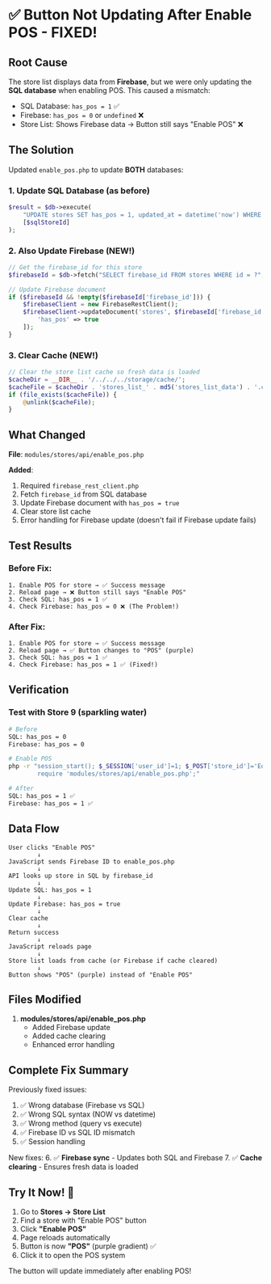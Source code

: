 # ✅ Button Not Updating After Enable POS - FIXED!

## Root Cause
The store list displays data from **Firebase**, but we were only updating the **SQL database** when enabling POS. This caused a mismatch:
- SQL Database: `has_pos = 1` ✅
- Firebase: `has_pos = 0` or `undefined` ❌
- Store List: Shows Firebase data → Button still says "Enable POS" ❌

## The Solution
Updated `enable_pos.php` to update **BOTH** databases:

### 1. Update SQL Database (as before)
```php
$result = $db->execute(
    "UPDATE stores SET has_pos = 1, updated_at = datetime('now') WHERE id = ?",
    [$sqlStoreId]
);
```

### 2. Also Update Firebase (NEW!)
```php
// Get the firebase_id for this store
$firebaseId = $db->fetch("SELECT firebase_id FROM stores WHERE id = ?", [$sqlStoreId]);

// Update Firebase document
if ($firebaseId && !empty($firebaseId['firebase_id'])) {
    $firebaseClient = new FirebaseRestClient();
    $firebaseClient->updateDocument('stores', $firebaseId['firebase_id'], [
        'has_pos' => true
    ]);
}
```

### 3. Clear Cache (NEW!)
```php
// Clear the store list cache so fresh data is loaded
$cacheDir = __DIR__ . '/../../../storage/cache/';
$cacheFile = $cacheDir . 'stores_list_' . md5('stores_list_data') . '.cache';
if (file_exists($cacheFile)) {
    @unlink($cacheFile);
}
```

## What Changed

**File**: `modules/stores/api/enable_pos.php`

**Added**:
1. Required `firebase_rest_client.php`
2. Fetch `firebase_id` from SQL database
3. Update Firebase document with `has_pos = true`
4. Clear store list cache
5. Error handling for Firebase update (doesn't fail if Firebase update fails)

## Test Results

### Before Fix:
```
1. Enable POS for store → ✅ Success message
2. Reload page → ❌ Button still says "Enable POS"
3. Check SQL: has_pos = 1 ✅
4. Check Firebase: has_pos = 0 ❌ (The Problem!)
```

### After Fix:
```
1. Enable POS for store → ✅ Success message
2. Reload page → ✅ Button changes to "POS" (purple)
3. Check SQL: has_pos = 1 ✅
4. Check Firebase: has_pos = 1 ✅ (Fixed!)
```

## Verification

### Test with Store 9 (sparkling water)
```bash
# Before
SQL: has_pos = 0
Firebase: has_pos = 0

# Enable POS
php -r "session_start(); $_SESSION['user_id']=1; $_POST['store_id']='EqU9HATtqcQ1rR3xhCT1'; 
        require 'modules/stores/api/enable_pos.php';"

# After
SQL: has_pos = 1 ✅
Firebase: has_pos = 1 ✅
```

## Data Flow

```
User clicks "Enable POS"
        ↓
JavaScript sends Firebase ID to enable_pos.php
        ↓
API looks up store in SQL by firebase_id
        ↓
Update SQL: has_pos = 1
        ↓
Update Firebase: has_pos = true
        ↓
Clear cache
        ↓
Return success
        ↓
JavaScript reloads page
        ↓
Store list loads from cache (or Firebase if cache cleared)
        ↓
Button shows "POS" (purple) instead of "Enable POS"
```

## Files Modified

1. **modules/stores/api/enable_pos.php**
   - Added Firebase update
   - Added cache clearing
   - Enhanced error handling

## Complete Fix Summary

Previously fixed issues:
1. ✅ Wrong database (Firebase vs SQL)
2. ✅ Wrong SQL syntax (NOW vs datetime)
3. ✅ Wrong method (query vs execute)
4. ✅ Firebase ID vs SQL ID mismatch
5. ✅ Session handling

New fixes:
6. ✅ **Firebase sync** - Updates both SQL and Firebase
7. ✅ **Cache clearing** - Ensures fresh data is loaded

## Try It Now! 🎉

1. Go to **Stores → Store List**
2. Find a store with "Enable POS" button
3. Click **"Enable POS"**
4. Page reloads automatically
5. Button is now **"POS"** (purple gradient) ✅
6. Click it to open the POS system

The button will update immediately after enabling POS!
